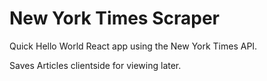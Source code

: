 # New York Times Scraper

Quick Hello World React app using the New York Times API.

Saves Articles clientside for viewing later.
